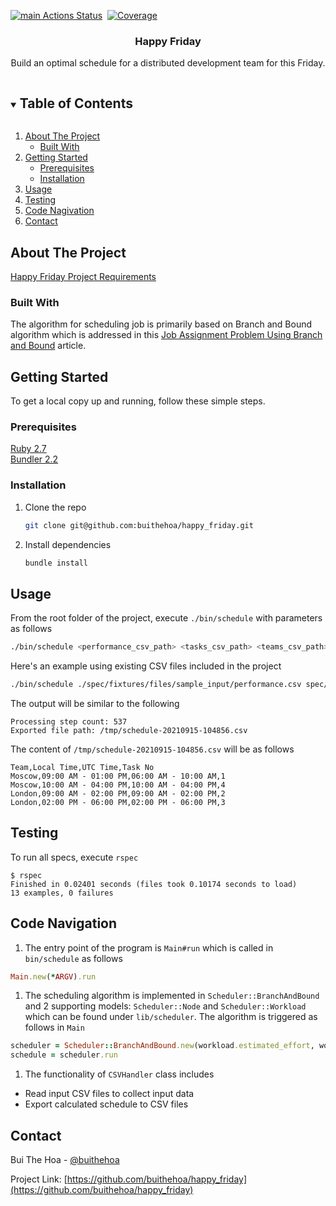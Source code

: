 <!--
*** Thanks for checking out the Best-README-Template. If you have a suggestion
*** that would make this better, please fork the repo and create a pull request
*** or simply open an issue with the tag "enhancement".
*** Thanks again! Now go create something AMAZING! :D
***
***
***
*** To avoid retyping too much info. Do a search and replace for the following:
*** github_username, repo_name, twitter_handle, email, project_title, project_description
-->



<!-- PROJECT SHIELDS -->
<!--
*** I'm using markdown "reference style" links for readability.
*** Reference links are enclosed in brackets [ ] instead of parentheses ( ).
*** See the bottom of this document for the declaration of the reference variables
*** for contributors-url, forks-url, etc. This is an optional, concise syntax you may use.
*** https://www.markdownguide.org/basic-syntax/#reference-style-links
-->
[![main Actions Status](https://github.com/buithehoa/happy_friday/workflows/Ruby/badge.svg)](https://github.com/buithehoa/happy_friday/actions)&nbsp;
[![Coverage](https://buithehoa.github.io/happy_friday/badge.svg)](https://github.com/buithehoa/happy_friday)

<!-- PROJECT LOGO -->
<p align="center">
  <h3 align="center">Happy Friday</h3>

  <p align="center">
    Build an optimal schedule for a distributed development team for this Friday.
    <br />
  </p>
</p>

<!-- TABLE OF CONTENTS -->
<details open="open">
  <summary><h2 style="display: inline-block">Table of Contents</h2></summary>
  <ol>
    <li>
      <a href="#about-the-project">About The Project</a>
      <ul>
        <li><a href="#built-with">Built With</a></li>
      </ul>
    </li>
    <li>
      <a href="#getting-started">Getting Started</a>
      <ul>
        <li><a href="#prerequisites">Prerequisites</a></li>
        <li><a href="#installation">Installation</a></li>
      </ul>
    </li>
    <li><a href="#usage">Usage</a></li>
    <li><a href="#testing">Testing</a></li>
    <li><a href="#code-navigation">Code Nagivation</a></li>
    <li><a href="#contact">Contact</a></li>
  </ol>
</details>



<!-- ABOUT THE PROJECT -->
## About The Project

[Happy Friday Project Requirements](https://gist.github.com/tuykin/1671929728622749680def59d90910c7)

### Built With

The algorithm for scheduling job is primarily based on Branch and Bound algorithm which is addressed in this [Job Assignment Problem Using Branch and Bound](https://www.geeksforgeeks.org/job-assignment-problem-using-branch-and-bound/
) article.

<!-- GETTING STARTED -->
## Getting Started

To get a local copy up and running, follow these simple steps.

### Prerequisites

[Ruby 2.7](https://www.ruby-lang.org/en/downloads/)
<br/>
[Bundler 2.2](https://bundler.io/)

### Installation

1. Clone the repo
   ```sh
   git clone git@github.com:buithehoa/happy_friday.git
   ```
2. Install dependencies
   ```sh
   bundle install
   ```

<!-- USAGE EXAMPLES -->
## Usage

From the root folder of the project, execute `./bin/schedule` with parameters as follows
```sh
./bin/schedule <performance_csv_path> <tasks_csv_path> <teams_csv_path> <output_path>
```
Here's an example using existing CSV files included in the project
```sh
./bin/schedule ./spec/fixtures/files/sample_input/performance.csv spec/fixtures/files/sample_input/tasks.csv spec/fixtures/files/sample_input/teams.csv /tmp
```
The output will be similar to the following
```
Processing step count: 537
Exported file path: /tmp/schedule-20210915-104856.csv
```
The content of `/tmp/schedule-20210915-104856.csv` will be as follows
```
Team,Local Time,UTC Time,Task No
Moscow,09:00 AM - 01:00 PM,06:00 AM - 10:00 AM,1
Moscow,10:00 AM - 04:00 PM,10:00 AM - 04:00 PM,4
London,09:00 AM - 02:00 PM,09:00 AM - 02:00 PM,2
London,02:00 PM - 06:00 PM,02:00 PM - 06:00 PM,3
```

## Testing
To run all specs, execute `rspec`
```
$ rspec
Finished in 0.02401 seconds (files took 0.10174 seconds to load)
13 examples, 0 failures
```

## Code Navigation
1. The entry point of the program is `Main#run` which is called in `bin/schedule` as follows
  ```ruby
  Main.new(*ARGV).run
  ```

1. The scheduling algorithm is implemented in `Scheduler::BranchAndBound` and 2 supporting models: `Scheduler::Node` and `Scheduler::Workload` which can be found under `lib/scheduler`. The algorithm is triggered as follows in `Main`
  ```ruby
  scheduler = Scheduler::BranchAndBound.new(workload.estimated_effort, workload.timezone_offsets)      
  schedule = scheduler.run  
  ```

1. The functionality of `CSVHandler` class includes
  * Read input CSV files to collect input data
  * Export calculated schedule to CSV files

<!-- CONTACT -->
## Contact

Bui The Hoa - [@buithehoa](https://twitter.com/buithehoa)

Project Link: [https://github.com/buithehoa/happy_friday](https://github.com/buithehoa/happy_friday)


<!-- MARKDOWN LINKS & IMAGES -->
<!-- https://www.markdownguide.org/basic-syntax/#reference-style-links -->
[license-url]: https://github.com/github_username/repo_name/blob/master/LICENSE.txt
